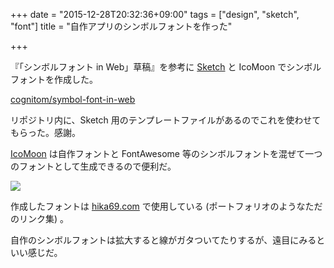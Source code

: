 +++
date = "2015-12-28T20:32:36+09:00"
tags = ["design", "sketch", "font"]
title = "自作アプリのシンボルフォントを作った"

+++

『「シンボルフォント in Web」草稿』を参考に [Sketch](https://www.sketchapp.com/) と IcoMoon でシンボルフォントを作成した。

<!--more-->

[cognitom/symbol-font-in-web](https://github.com/cognitom/symbol-font-in-web)

リポジトリ内に、Sketch 用のテンプレートファイルがあるのでこれを使わせてもらった。感謝。

[IcoMoon](https://icomoon.io/) は自作フォントと FontAwesome 等のシンボルフォントを混ぜて一つのフォントとして生成できるので便利だ。

![](https://dl.dropboxusercontent.com/u/459142/img/blog/icomoon.png)

作成したフォントは [hika69.com](http://hika69.com) で使用している (ポートフォリオのようなただのリンク集) 。

自作のシンボルフォントは拡大すると線がガタついてたりするが、遠目にみるといい感じだ。

